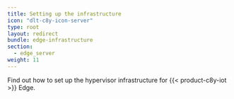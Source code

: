 ```yaml
---
title: Setting up the infrastructure
icon: "dlt-c8y-icon-server"
type: root
layout: redirect
bundle: edge-infrastructure
section:
  - edge_server
weight: 11
---
```


Find out how to set up the hypervisor infrastructure for {{< product-c8y-iot >}} Edge.

